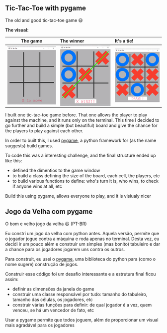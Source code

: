## Tic-Tac-Toe with pygame

The old and good tic-tac-toe game :smiley:

**The visual:**

<div align="center">
  
| The game   | The winner   | It's a tie!   |
|----------|:----------|:----------|
| ![example](images/tic-tac-toe.png) | ![example](images/x-wins.png) | ![example](images/tie.png) |

</div>

I built one tic-tac-toe game before. That one allows the player to play against the machine, and it runs only on the terminal. This time I decided to go further and build a simple (but beautiful) board and give the chance for the players to play against each other.

In order to built this, I used [pygame](https://www.pygame.org/news), a python framework for (as the name suggests) build games.

<div align="center">
  
[](images/pygame.png)
  
</div>

To code this was a interesting challenge, and the final structure ended up like this:
- defined the dimentios to the game window
- to build a class defining the size of the board, each cell, the players, etc
- to build various functions to define: who's turn it is, who wins, to check if anyone wins at all, etc

Build this using pygame, allows everyone to play, and it is visiualy nicer

## Jogo da Velha com pygame

O bom e velho jogo da velha :smiley: (PT-BR)

Eu constrí um jogo da velha com python antes. Aquela versão, permite que o jogador jogue contra a máquina e roda apenas no terminal. Desta vez, eu decidi ir um pouco além e construir um simples (mas bonito) tabuleiro e dar a chance para os jogadores jogarem uns contra os outros.

Para construit, eu usei o [pygame](https://www.pygame.org/news), uma biblioteca do python para (como o nome sugere) construção de jogos.

Construir esse código foi um desafio interessante e a estrutura final ficou assim:
- definir as dimensões da janela do game
- construir uma classe responsável por tudo: tamanho do tabuleiro, tamanho das células, os jogadores, etc
- construir várias funções para definir: de qual jogador é a vez, quem venceu, se há um vencedor de fato, etc

Usar a pygame permite que todos joguem, além de proporcionar um visual mais agradável para os jogadores

